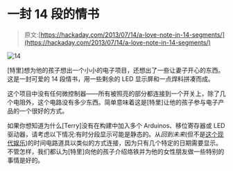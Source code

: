 # 一封 14 段的情书

> 原文:[https://hackaday.com/2013/07/14/a-love-note-in-14-segments/](https://hackaday.com/2013/07/14/a-love-note-in-14-segments/)

![14](../Images/7cfbc22e8ebaca6fbb74fb582e750771.png)

[特里]想为他的孩子想出一个小小的电子项目，还想出了一些让妻子开心的东西。这是一封可爱的 14 段情书，用一些剩余的 LED 显示屏和一点焊料拼凑而成。

这个项目中没有任何微控制器——所有被照亮的部分都连接到一个开关上，除了几个电阻外，这个电路没有多少东西。简单意味着这是[特里]让他的孩子参与电子产品的一个很好的方式。

如果你想知道为什么[Terry]没有在构建中加入多个 Arduinos、移位寄存器或 LED 驱动器，请考虑以下情况:有时分段显示可能是静态的。从*回到未来*(但不是[这个现代娱乐](http://hackaday.com/2013/07/13/adafruit-builds-the-back-to-the-future-time-circuit-display/))的时间电路道具以类似的方式连接，因为只有几个特定的日期需要显示。不管怎样，我们都认为[特里]向他的孩子介绍烙铁并为他的女性朋友做一些特别的事情是好的。